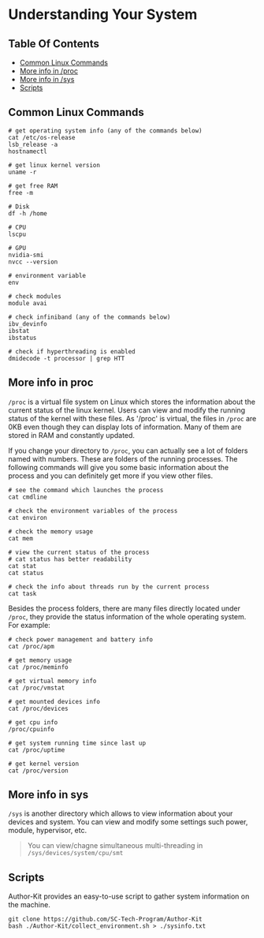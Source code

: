 # Understanding Your System

## Table Of Contents

- [Common Linux Commands](#common-linux-commands)
- [More info in /proc](#more-info-in-proc)
- [More info in /sys](#more-info-in-sys)
- [Scripts](#scripts)

## Common Linux Commands

```shell
# get operating system info (any of the commands below)
cat /etc/os-release
lsb_release -a
hostnamectl

# get linux kernel version
uname -r

# get free RAM
free -m

# Disk
df -h /home

# CPU
lscpu

# GPU
nvidia-smi
nvcc --version

# environment variable
env

# check modules
module avai

# check infiniband (any of the commands below)
ibv_devinfo
ibstat
ibstatus

# check if hyperthreading is enabled
dmidecode -t processor | grep HTT

```

## More info in proc

`/proc` is a virtual file system on Linux which stores the information about the current status of the linux kernel. Users can view and modify the running status of the kernel with these files. As '/proc' is virtual, the files in `/proc` are 0KB even though they can display lots of information. Many of them are stored in RAM and constantly updated.

If you change your directory to `/proc`, you can actually see a lot of folders named with numbers. These are folders of the running processes. The following commands will give you some basic information about the process and you can definitely get more if you view other files.

```shell
# see the command which launches the process
cat cmdline

# check the environment variables of the process
cat environ

# check the memory usage
cat mem

# view the current status of the process
# cat status has better readability
cat stat
cat status

# check the info about threads run by the current process
cat task

```

Besides the process folders, there are many files directly located under `/proc`, they provide the status information of the whole operating system. For example:

```shell
# check power management and battery info
cat /proc/apm

# get memory usage
cat /proc/meminfo

# get virtual memory info
cat /proc/vmstat

# get mounted devices info
cat /proc/devices

# get cpu info
/proc/cpuinfo

# get system running time since last up
cat /proc/uptime

# get kernel version
cat /proc/version

```

## More info in sys

`/sys` is another directory which allows to view information about your devices and system. You can view and modify some settings such power, module, hypervisor, etc.

> You can view/chagne simultaneous multi-threading in `/sys/devices/system/cpu/smt`

## Scripts

Author-Kit provides an easy-to-use script to gather system information on the machine.

```shell
git clone https://github.com/SC-Tech-Program/Author-Kit
bash ./Author-Kit/collect_environment.sh > ./sysinfo.txt
```
